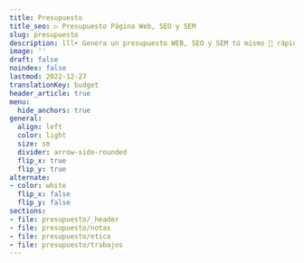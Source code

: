 ```yaml
---
title: Presupuesto
title_seo: ▷ Presupuesto Página Web, SEO y SEM
slug: presupuesto
description: lll➤ Genera un presupuesto WEB, SEO y SEM tú mismo 🐙 rápidamente según tus necesidades... ☝ ¡Hay descuentos al combinar servicios!
image: ''
draft: false
noindex: false
lastmod: 2022-12-27
translationKey: budget
header_article: true
menu:
  hide_anchors: true
general:
  align: left
  color: light
  size: sm
  divider: arrow-side-rounded
  flip_x: true
  flip_y: true
alternate:
- color: white
  flip_x: false
  flip_y: false
sections:
- file: presupuesto/_header
- file: presupuesto/notas
- file: presupuesto/etica
- file: presupuesto/trabajos
---
```

